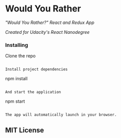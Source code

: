 # Would You Rather

 *"Would You Rather?" React and Redux App*

*Created for Udacity's React Nanodegree*
### Installing

Clone the repo

```

Install project dependencies

```
npm install
```

And start the application

```
npm start
```

The app will automatically launch in your browser.

```

## MIT License

